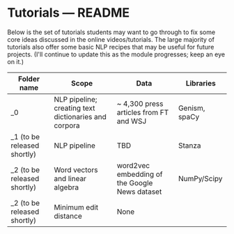 Tutorials ― README
==================

Below is the set of tutorials students may want to go through to fix some core 
ideas discussed in the online videos/tutorials. The large majority of tutorials
also offer some basic NLP recipes that may be useful for future projects.
(I'll continue to update this as the module progresses; keep an eye on it.)

| Folder name                 | Scope                                                | Data                                          | Libraries     |
|-----------------------------|------------------------------------------------------|-----------------------------------------------|---------------|
| _0                          | NLP pipeline; creating text dictionaries and corpora | ~ 4,300 press articles from FT and WSJ        | Genism, spaCy |
| _1 (to be released shortly) | NLP pipeline                                         | TBD                                           | Stanza        |
| _2 (to be released shortly) | Word vectors and linear algebra                      | word2vec embedding of the Google News dataset | NumPy/Scipy   |
| _2 (to be released shortly) | Minimum edit distance                                | None                                          |               |
